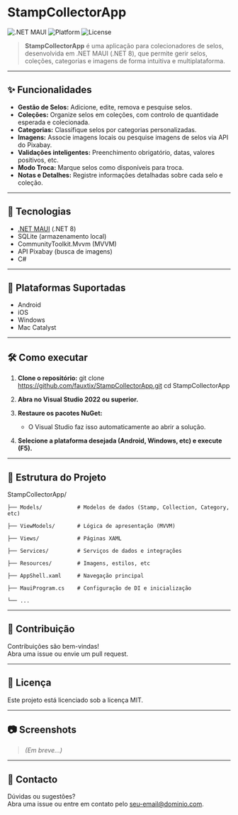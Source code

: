 # StampCollectorApp

![.NET MAUI](https://img.shields.io/badge/.NET%20MAUI-8.0-blueviolet)
![Platform](https://img.shields.io/badge/platforms-Android%20%7C%20iOS%20%7C%20Windows%20%7C%20Mac-informational)
![License](https://img.shields.io/badge/license-MIT-green)

> **StampCollectorApp** é uma aplicação para colecionadores de selos, desenvolvida em .NET MAUI (.NET 8), que permite gerir selos, coleções, categorias e imagens de forma intuitiva e multiplataforma.

---

## ✨ Funcionalidades

- **Gestão de Selos:** Adicione, edite, remova e pesquise selos.
- **Coleções:** Organize selos em coleções, com controlo de quantidade esperada e colecionada.
- **Categorias:** Classifique selos por categorias personalizadas.
- **Imagens:** Associe imagens locais ou pesquise imagens de selos via API do Pixabay.
- **Validações inteligentes:** Preenchimento obrigatório, datas, valores positivos, etc.
- **Modo Troca:** Marque selos como disponíveis para troca.
- **Notas e Detalhes:** Registre informações detalhadas sobre cada selo e coleção.

---

## 🚀 Tecnologias

- [.NET MAUI](https://learn.microsoft.com/dotnet/maui/) (.NET 8)
- SQLite (armazenamento local)
- CommunityToolkit.Mvvm (MVVM)
- API Pixabay (busca de imagens)
- C#

---

## 📱 Plataformas Suportadas

- Android
- iOS
- Windows
- Mac Catalyst

---

## 🛠️ Como executar

1. **Clone o repositório:**
git clone https://github.com/fauxtix/StampCollectorApp.git cd StampCollectorApp


2. **Abra no Visual Studio 2022 ou superior.**

3. **Restaure os pacotes NuGet:**
   - O Visual Studio faz isso automaticamente ao abrir a solução.

4. **Selecione a plataforma desejada (Android, Windows, etc) e execute (F5).**

---

## 📂 Estrutura do Projeto

StampCollectorApp/ 

    ├── Models/           # Modelos de dados (Stamp, Collection, Category, etc) 

    ├── ViewModels/       # Lógica de apresentação (MVVM) 

    ├── Views/            # Páginas XAML 

    ├── Services/         # Serviços de dados e integrações 

    ├── Resources/        # Imagens, estilos, etc 

    ├── AppShell.xaml     # Navegação principal 

    ├── MauiProgram.cs    # Configuração de DI e inicialização 
    
    └── ...


---

## 📝 Contribuição

Contribuições são bem-vindas!  
Abra uma issue ou envie um pull request.

---

## 📄 Licença

Este projeto está licenciado sob a licença MIT.

---

## 📷 Screenshots

> *(Em breve...)*

---

## 🤝 Contacto

Dúvidas ou sugestões?  
Abra uma issue ou entre em contato pelo [seu-email@dominio.com](mailto:seu-email@dominio.com).




